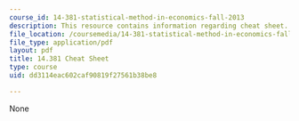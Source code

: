 ```yaml
---
course_id: 14-381-statistical-method-in-economics-fall-2013
description: This resource contains information regarding cheat sheet.
file_location: /coursemedia/14-381-statistical-method-in-economics-fall-2013/dd3114eac602caf90819f27561b38be8_MIT14_381F13_Cheat_Sheet.pdf
file_type: application/pdf
layout: pdf
title: 14.381 Cheat Sheet
type: course
uid: dd3114eac602caf90819f27561b38be8

---
```

None